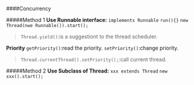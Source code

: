 ####Concurrency

#####Method 1
**Use Runnable interface:**
`implements Runnable`
`run(){}`
`new Thread(nwe Runnable()).start();`



>`Thread.yield()`:is a suggestiont to the thread scheduler.

**Priority**
`getPriority()`:read the priority.
`setPriority()`:change priority.
>`Thread.currentThread().setPriority();`:call current thread.

#####Method 2
**Use Subclass of Thread:**
`xxx extends Thread`
`new xxx().start();`